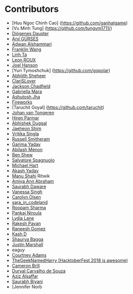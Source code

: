 ﻿# Contributors

- [Huu Ngoc Chinh Cao] (https://github.com/ganhatgame)
- [Vu Minh Tung] (https://github.com/tungvm1711/)
- [Diógenes Dauster](https://github.com/diogenesdauster)
- [Anıl GÜRSES](https://github.com/anilgurses)
- [Adwan Alshammari](https://github.com/adwanAK)
- [Franklin Wang](https://github.com/fxwang)
- [Linh Ta](https://github.com/tangoclinh1995)
- [Leon ROUX](https://github.com/Nurrl)
- [Joel Hanson](https://github.com/Joel-hanson)
- [Yuri Tymoshchuk] (https://github.com/gopolar)
- [Abhijith Sheheer](https://github.com/abspython)
- [ClariSLover](https://github.com/s973125108)
- [Jackson Chadfield](https://github.com/j-chad)
- [Gabriella Mara](https://github.com/gmarap)
- [Ashutosh Jha](https://github.com/RedstonMaverick)
- [Fireworks](https://github.com/fireworks9)
- [Taruchit Goyal] (https://github.com/taruchit)
- [Johan van Tongeren](https://github.com/D3D0X)
- [Hiren Parmar](https://github.com/hirenparmar11)
- [Abhishek Duggal](https://github.com/likeabhi)
- [Jaeheon Shim](https://github.com/jaeheonshim)
- [Vritika Singla](https://github.com/vritika1310)
- [Russell Smitheram](https://github.com/smivs)
- [Garima Yadav](https://github.com/gary115)
- [Abilash Menon](https://github.com/abilash13)
- [Ben Shew](https://github.com/ben9105)
- [Salvatore Spagnuolo](https://github.com/Tore95)
- [Michael Hart](https://github.com/michaeljh619)
- [Akash Yadav](https://github.com/akash2908)
- [Manu Shahi](https://github.com/manushahi)
Ritwik 
- [Amiya Ann Abraham](https://github.com/ammuammu01)
- [Saurabh Daware](https://github.com/saurabhdaware)
- [Vanessa Singh](https://github.com/VanessaSingh)
- [Carolyn Olsen](https://github.com/CarolynOlsen)
- [sara_in_codeland](https://github.com/sangerftw)
- [Roopam Sharma](https://github.com/RoopamSharma)
- [Pankaj Niroula](https://github.com/npankaj365)
- [Lydia Lane](https://github.com/LydiaLane)
- [Rakesh Pavan](https://github.com/Rakeshpavan333)
- [Raneesh Gomez](https://github.com/codeSmart2307)
- [Kash D](https://github.com/AakashDadhich)
- [Shaurya Bagga](https://github.com/shauryabagga)
- [Justin Marshall](https://github.com/JustinMarshall970)
- eaguy
- [Courtney Adams](https://github.com/cadams8238)
- [TheGeekNamedHarry (HacktoberFest 2018 is awesome)](https://github.com/TheGeekNamedHarry)
- [Cameron Brill](https://github.com/gaiscioch)
- [Durval Carvalho de Souza](https://github.com/durvalcarvalho)
- [Aziz Alsaffar](https://github.com/octowl)
- [Saurabh Biyani](https://github.com/saurabh119)
- [Jennifer Norb
